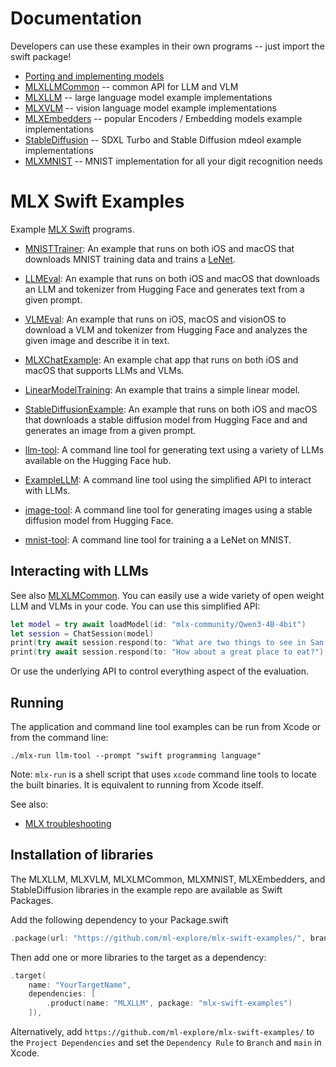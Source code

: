 # Documentation

Developers can use these examples in their own programs -- just import the swift package!

- [Porting and implementing models](https://swiftpackageindex.com/ml-explore/mlx-swift-examples/main/documentation/mlxlmcommon/porting)
- [MLXLLMCommon](https://swiftpackageindex.com/ml-explore/mlx-swift-examples/main/documentation/mlxlmcommon) -- common API for LLM and VLM
- [MLXLLM](https://swiftpackageindex.com/ml-explore/mlx-swift-examples/main/documentation/mlxllm) -- large language model example implementations
- [MLXVLM](https://swiftpackageindex.com/ml-explore/mlx-swift-examples/main/documentation/mlxvlm) -- vision language model example implementations
- [MLXEmbedders](https://swiftpackageindex.com/ml-explore/mlx-swift-examples/main/documentation/mlxembedders) -- popular Encoders / Embedding models example implementations
- [StableDiffusion](https://swiftpackageindex.com/ml-explore/mlx-swift-examples/main/documentation/stablediffusion) -- SDXL Turbo and Stable Diffusion mdeol example implementations
- [MLXMNIST](https://swiftpackageindex.com/ml-explore/mlx-swift-examples/main/documentation/mlxmnist) -- MNIST implementation for all your digit recognition needs

# MLX Swift Examples

Example [MLX Swift](https://github.com/ml-explore/mlx-swift) programs.

- [MNISTTrainer](Applications/MNISTTrainer/README.md): An example that runs on
  both iOS and macOS that downloads MNIST training data and trains a
  [LeNet](https://en.wikipedia.org/wiki/LeNet).

- [LLMEval](Applications/LLMEval/README.md): An example that runs on both iOS
  and macOS that downloads an LLM and tokenizer from Hugging Face and
  generates text from a given prompt.

- [VLMEval](Applications/VLMEval/README.md): An example that runs on iOS, macOS and visionOS to download a VLM and tokenizer from Hugging Face and
  analyzes the given image and describe it in text.

- [MLXChatExample](Applications/MLXChatExample/README.md): An example chat app that runs on both iOS and macOS that supports LLMs and VLMs.

- [LinearModelTraining](Tools/LinearModelTraining/README.md): An example that
  trains a simple linear model.

- [StableDiffusionExample](Applications/StableDiffusionExample/README.md): An
  example that runs on both iOS and macOS that downloads a stable diffusion model
  from Hugging Face and  and generates an image from a given prompt.

- [llm-tool](Tools/llm-tool/README.md): A command line tool for generating text
  using a variety of LLMs available on the Hugging Face hub.

- [ExampleLLM](Tools/ExampleLLM/README.md): A command line tool using the simplified API to interact with LLMs.

- [image-tool](Tools/image-tool/README.md): A command line tool for generating images
  using a stable diffusion model from Hugging Face.

- [mnist-tool](Tools/mnist-tool/README.md): A command line tool for training a
  a LeNet on MNIST.

## Interacting with LLMs

See also [MLXLMCommon](Libraries/MLXLMCommon).  You can easily use
a wide variety of open weight LLM and VLMs in your code.  You can use
this simplified API:

```swift
let model = try await loadModel(id: "mlx-community/Qwen3-4B-4bit")
let session = ChatSession(model)
print(try await session.respond(to: "What are two things to see in San Francisco?")
print(try await session.respond(to: "How about a great place to eat?")
```

Or use the underlying API to control everything aspect of the evaluation.

## Running

The application and command line tool examples can be run from Xcode or from
the command line:

```
./mlx-run llm-tool --prompt "swift programming language"
```

Note: `mlx-run` is a shell script that uses `xcode` command line tools to
locate the built binaries.  It is equivalent to running from Xcode itself.

See also:

- [MLX troubleshooting](https://swiftpackageindex.com/ml-explore/mlx-swift/main/documentation/mlx/troubleshooting)

## Installation of libraries

The MLXLLM, MLXVLM, MLXLMCommon, MLXMNIST, MLXEmbedders, and StableDiffusion libraries in the example repo are available
as Swift Packages.


Add the following dependency to your Package.swift

```swift
.package(url: "https://github.com/ml-explore/mlx-swift-examples/", branch: "main"),
```

Then add one or more libraries to the target as a dependency:

```swift
.target(
    name: "YourTargetName",
    dependencies: [
        .product(name: "MLXLLM", package: "mlx-swift-examples")
    ]),
```

Alternatively, add `https://github.com/ml-explore/mlx-swift-examples/` to the `Project Dependencies` and set the `Dependency Rule` to `Branch` and `main` in Xcode.
